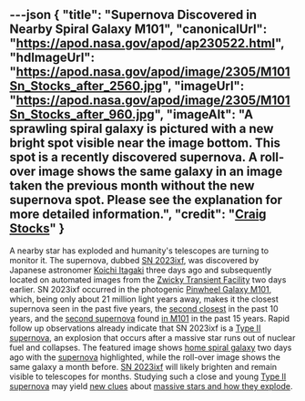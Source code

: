 ---json
{
  "title": "Supernova Discovered in Nearby Spiral Galaxy M101",
  "canonicalUrl": "https://apod.nasa.gov/apod/ap230522.html",
  "hdImageUrl": "https://apod.nasa.gov/apod/image/2305/M101Sn_Stocks_after_2560.jpg",
  "imageUrl": "https://apod.nasa.gov/apod/image/2305/M101Sn_Stocks_after_960.jpg",
  "imageAlt": "A sprawling spiral galaxy is pictured with a new bright spot visible near the image bottom. This spot is a recently discovered supernova. A roll-over image shows the same galaxy in an image taken the previous month without the new supernova spot. Please see the explanation for more detailed information.",
  "credit": "[Craig Stocks](https://www.facebook.com/craigstocksphotography/)"
}
---

A nearby star has exploded and humanity's telescopes are turning to monitor it. The supernova, dubbed [SN 2023ixf](https://en.wikipedia.org/wiki/SN_2023ixf), was discovered by Japanese astronomer [Koichi Itagaki](https://www.smallstepstospace.com/content/2014/3/6/amateur-astronomer-koichi-itagaki-improves-supernova-research) three days ago and subsequently located on automated images from the [Zwicky Transient Facility](https://www.ztf.caltech.edu/) two days earlier. SN 2023ixf occurred in the photogenic [Pinwheel Galaxy M101](https://en.wikipedia.org/wiki/Pinwheel_Galaxy), which, being only about 21 million light years away, makes it the closest supernova seen in the past five years, the [second closest](https://en.wikipedia.org/wiki/Messier_82#2014_supernova) in the past 10 years, and the [second supernova](https://apod.nasa.gov/apod/ap110826.html) found [in M101](https://en.wikipedia.org/wiki/Pinwheel_Galaxy#Supernovae_and_luminous_red_nova) in the past 15 years. Rapid follow up observations already indicate that SN 2023ixf is a [Type II supernova](https://en.wikipedia.org/wiki/Type_II_supernova), an explosion that occurs after a massive star runs out of nuclear fuel and collapses. The featured image shows [home spiral galaxy](https://apod.nasa.gov/cgi-bin/apod/apod_search?tquery=m101) two days ago with the [supernova](https://spaceplace.nasa.gov/supernova/en/) highlighted, while the roll-over image shows the same galaxy a month before. [SN 2023ixf](https://www.wis-tns.org/astronotes/astronote/2023-119) will likely brighten and remain visible to telescopes for months. Studying such a close and young [Type II supernova](https://astronomy.swin.edu.au/cosmos/t/Type+II+Supernova) may yield [new clues](https://i0.wp.com/theverybesttop10.com/wp-content/uploads/2014/01/Top-10-Best-Images-of-Surprised-Cats-8.jpeg) about [massive stars and how they explode](https://science.nasa.gov/astrophysics/focus-areas/how-do-stars-form-and-evolve).
